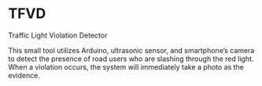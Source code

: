 # TFVD
Traffic Light Violation Detector

This small tool utilizes Arduino, ultrasonic sensor,
and smartphone’s camera to detect the presence of road
users who are slashing through the red light.
When a violation occurs, the system will immediately
take a photo as the evidence.
